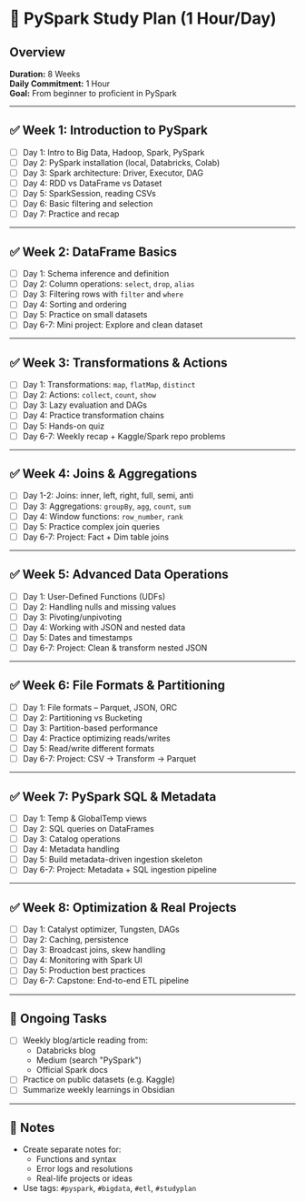 # 📘 PySpark Study Plan (1 Hour/Day)

## Overview
**Duration:** 8 Weeks  
**Daily Commitment:** 1 Hour  
**Goal:** From beginner to proficient in PySpark

---

## ✅ Week 1: Introduction to PySpark
- [ ] Day 1: Intro to Big Data, Hadoop, Spark, PySpark
- [ ] Day 2: PySpark installation (local, Databricks, Colab)
- [ ] Day 3: Spark architecture: Driver, Executor, DAG
- [ ] Day 4: RDD vs DataFrame vs Dataset
- [ ] Day 5: SparkSession, reading CSVs
- [ ] Day 6: Basic filtering and selection
- [ ] Day 7: Practice and recap

---

## ✅ Week 2: DataFrame Basics
- [ ] Day 1: Schema inference and definition
- [ ] Day 2: Column operations: `select`, `drop`, `alias`
- [ ] Day 3: Filtering rows with `filter` and `where`
- [ ] Day 4: Sorting and ordering
- [ ] Day 5: Practice on small datasets
- [ ] Day 6-7: Mini project: Explore and clean dataset

---

## ✅ Week 3: Transformations & Actions
- [ ] Day 1: Transformations: `map`, `flatMap`, `distinct`
- [ ] Day 2: Actions: `collect`, `count`, `show`
- [ ] Day 3: Lazy evaluation and DAGs
- [ ] Day 4: Practice transformation chains
- [ ] Day 5: Hands-on quiz
- [ ] Day 6-7: Weekly recap + Kaggle/Spark repo problems

---

## ✅ Week 4: Joins & Aggregations
- [ ] Day 1-2: Joins: inner, left, right, full, semi, anti
- [ ] Day 3: Aggregations: `groupBy`, `agg`, `count`, `sum`
- [ ] Day 4: Window functions: `row_number`, `rank`
- [ ] Day 5: Practice complex join queries
- [ ] Day 6-7: Project: Fact + Dim table joins

---

## ✅ Week 5: Advanced Data Operations
- [ ] Day 1: User-Defined Functions (UDFs)
- [ ] Day 2: Handling nulls and missing values
- [ ] Day 3: Pivoting/unpivoting
- [ ] Day 4: Working with JSON and nested data
- [ ] Day 5: Dates and timestamps
- [ ] Day 6-7: Project: Clean & transform nested JSON

---

## ✅ Week 6: File Formats & Partitioning
- [ ] Day 1: File formats – Parquet, JSON, ORC
- [ ] Day 2: Partitioning vs Bucketing
- [ ] Day 3: Partition-based performance
- [ ] Day 4: Practice optimizing reads/writes
- [ ] Day 5: Read/write different formats
- [ ] Day 6-7: Project: CSV → Transform → Parquet

---

## ✅ Week 7: PySpark SQL & Metadata
- [ ] Day 1: Temp & GlobalTemp views
- [ ] Day 2: SQL queries on DataFrames
- [ ] Day 3: Catalog operations
- [ ] Day 4: Metadata handling
- [ ] Day 5: Build metadata-driven ingestion skeleton
- [ ] Day 6-7: Project: Metadata + SQL ingestion pipeline

---

## ✅ Week 8: Optimization & Real Projects
- [ ] Day 1: Catalyst optimizer, Tungsten, DAGs
- [ ] Day 2: Caching, persistence
- [ ] Day 3: Broadcast joins, skew handling
- [ ] Day 4: Monitoring with Spark UI
- [ ] Day 5: Production best practices
- [ ] Day 6-7: Capstone: End-to-end ETL pipeline

---

## 🔁 Ongoing Tasks
- [ ] Weekly blog/article reading from:
  - Databricks blog
  - Medium (search "PySpark")
  - Official Spark docs
- [ ] Practice on public datasets (e.g. Kaggle)
- [ ] Summarize weekly learnings in Obsidian

---

## 📝 Notes
- Create separate notes for:
  - Functions and syntax
  - Error logs and resolutions
  - Real-life projects or ideas
- Use tags: `#pyspark`, `#bigdata`, `#etl`, `#studyplan`

